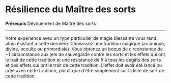 # Résilience du Maître des sorts

<p><span><strong>Prérequis</strong> Dévouement de Maître des sorts<br></span></p>
<hr>
<p>Votre expérience avec un type particulier de magie blessante vous rend plus résistant à cette dernière. Choisissez une tradition magique (arcanique, divine, occulte ou primordiale). Vous obtenez un bonus de circonstance de +1 circumstance aux jets de sauvegarde contre les sorts et les effets qui ont le trait de cette tradition et une résistance de 5 à tous les dégâts des sorts et des effets qui ont le trait de cette tradition. L'effet doit avoir été lancé ou créé avec cette tradition, plutôt que d'être simplement sur la liste de sort de cette tradition.</p>